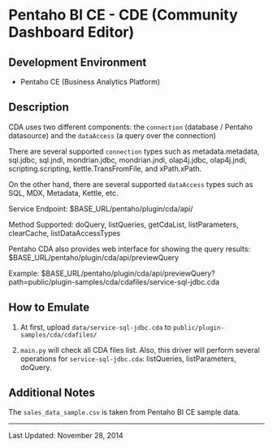 # Pentaho BI CE - CDE (Community Dashboard Editor)


## Development Environment

- Pentaho CE (Business Analytics Platform)


## Description

CDA uses two different components: the ```connection``` (database / Pentaho datasource) and the ```dataAccess``` (a query over the connection)

There are several supported ```connection``` types such as metadata.metadata, sql.jdbc, sql.jndi, mondrian.jdbc, mondrian.jndi, olap4j.jdbc, olap4j.jndi, scripting.scripting, kettle.TransFromFile, and xPath.xPath.

On the other hand, there are several supported ```dataAccess``` types such as SQL, MDX, Metadata, Kettle, etc.

Service Endpoint: $BASE_URL/pentaho/plugin/cda/api/

Method Supported: doQuery, listQueries, getCdaList, listParameters, clearCache, listDataAccessTypes

Pentaho CDA also provides web interface for showing the query results: $BASE_URL/pentaho/plugin/cda/api/previewQuery

Example: $BASE_URL/pentaho/plugin/cda/api/previewQuery?path=public/plugin-samples/cda/cdafiles/service-sql-jdbc.cda


## How to Emulate

1. At first, upload ```data/service-sql-jdbc.cda``` to ```public/plugin-samples/cda/cdafiles/```

2. ```main.py``` will check all CDA files list. Also, this driver will perform several operations for ```service-sql-jdbc.cda```: listQueries, listParameters, doQuery.


## Additional Notes

The ```sales_data_sample.csv``` is taken from Pentaho BI CE sample data.

---

Last Updated: November 28, 2014